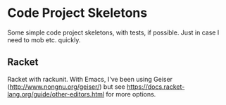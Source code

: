 # Code Project Skeletons

Some simple code project skeletons, with tests, if possible. Just in case I need to mob etc. quickly.

## Racket

Racket with rackunit. With Emacs, I've been using Geiser (http://www.nongnu.org/geiser/) but see https://docs.racket-lang.org/guide/other-editors.html for more options.
